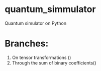 # quantum_simmulator
Quantum simulator on Python

# Branches:

1. On tensor transformations ()
2. Through the sum of binary coefficients()
